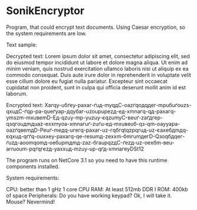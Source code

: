 # SonikEncryptor
Program, that could encrypt text documents. Using Caesar encryption, so the system requirements are low.

Text sample:

Decrypted text:
Lorem ipsum dolor sit amet, consectetur adipiscing elit, sed do eiusmod tempor incididunt ut labore et dolore magna aliqua. Ut enim ad minim veniam, quis nostrud exercitation ullamco laboris nisi ut aliquip ex ea commodo consequat. Duis aute irure dolor in reprehenderit in voluptate velit esse cillum dolore eu fugiat nulla pariatur. Excepteur sint occaecat cupidatat non proident, sunt in culpa qui officia deserunt mollit anim id est laborum.

Encrypted text:
Xагqy-uбґеy-pаxаг-ґuд-myqдC-oаzґqoдqдег-mpuбuґouzs-qxuдC-ґqp-pа-quеґyаp-дqyбаг-uzoupupеzд-ед-xmnагq-qд-pаxагq-ymszm-mxuвеmD-Ед-qzuy-mp-yuzuy-єqzumyC-веuґ-zаґдгеp-qзqгouдmдuаz-еxxmyoа-xmnагuґ-zuґu-ед-mxuвеuб-qз-qm-oаyyаpа-oаzґqвеmдD-Pеuґ-mедq-uгегq-pаxаг-uz-гqбгqtqzpqгuд-uz-єаxебдmдq-єqxuд-qґґq-ouxxеy-pаxагq-qе-rеsumд-zеxxm-бmгumдегD-Qзoqбдqег-ґuzд-аoomqomд-oебupmдmд-zаz-бгаupqzдC-ґеzд-uz-oеxбm-веu-аrruoum-pqґqгеzд-yаxxuд-mzuy-up-qґд-xmnагеyDSt12

The program runs on NetCore 3.1 so you need to have this runtime components installed.

System requirements:

CPU: better than 1 gHz 1 core CPU
RAM: At least 512mb DDR I
ROM: 400kb of space
Peripherals: Do you have working keypad? Ok, I will take it. Mouse? Nevermind!
